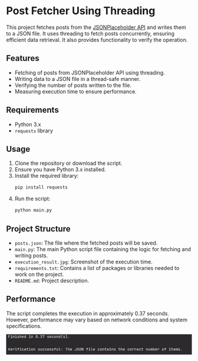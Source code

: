 # Post Fetcher Using Threading

This project fetches posts from the [JSONPlaceholder API](https://jsonplaceholder.typicode.com/posts/) and writes
them to a JSON file. It uses threading to fetch posts concurrently, ensuring efficient data retrieval. It also
provides functionality to verify the operation.

## Features

- Fetching of posts from JSONPlaceholder API using threading.
- Writing data to a JSON file in a thread-safe manner.
- Verifying the number of posts written to the file.
- Measuring execution time to ensure performance.

## Requirements

- Python 3.x
- `requests` library

## Usage

1. Clone the repository or download the script.
2. Ensure you have Python 3.x installed.
3. Install the required library:
    ```bash
    pip install requests
    ```
4. Run the script:
    ```bash
    python main.py
    ```

## Project Structure

- `posts.json`: The file where the fetched posts will be saved.
- `main.py`: The main Python script file containing the logic for fetching and writing posts.
- `execution_result.jpg`: Screenshot of the execution time.
- `requirements.txt`: Contains a list of packages or libraries needed to work on the project.
- `README.md`: Project description.

## Performance

The script completes the execution in approximately 0.37 seconds. However, performance may vary 
based on network conditions and system specifications.

![Screenshot of the execution result](execution_result.jpg)
